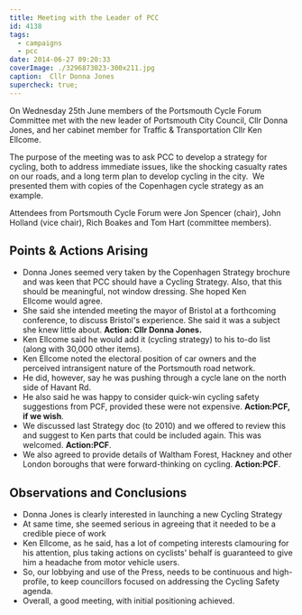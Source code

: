 ```yaml
---
title: Meeting with the Leader of PCC
id: 4138
tags:
  - campaigns
  - pcc
date: 2014-06-27 09:20:33
coverImage: ./3296873023-300x211.jpg
caption:  Cllr Donna Jones
supercheck: true;
---
```


On Wednesday 25th June members of the Portsmouth Cycle Forum Committee met with the new leader of Portsmouth City Council, Cllr Donna Jones, and her cabinet member for Traffic &amp; Transportation Cllr Ken Ellcome.

The purpose of the meeting was to ask PCC to develop a strategy for cycling, both to address immediate issues, like the shocking casualty rates on our roads, and a long term plan to develop cycling in the city.  We presented them with copies of the Copenhagen cycle strategy as an example.

Attendees from Portsmouth Cycle Forum were Jon Spencer (chair), John Holland (vice chair), Rich Boakes and Tom Hart (committee members).

## Points &amp; Actions Arising

*   Donna Jones seemed very taken by the Copenhagen Strategy brochure and was keen that PCC should have a Cycling Strategy. Also, that this should be meaningful, not window dressing. She hoped Ken Ellcome would agree.
*   She said she intended meeting the mayor of Bristol at a forthcoming conference, to discuss Bristol's experience. She said it was a subject she knew little about. **Action: Cllr Donna Jones.**
*   Ken Ellcome said he would add it (cycling strategy) to his to-do list (along with 30,000 other items).
*   Ken Ellcome noted the electoral position of car owners and the perceived intransigent nature of the Portsmouth road network.
*   He did, however, say he was pushing through a cycle lane on the north side of Havant Rd.
*   He also said he was happy to consider quick-win cycling safety suggestions from PCF, provided these were not expensive. **Action:PCF, if we wish**.
*   We discussed last Strategy doc (to 2010) and we offered to review this and suggest to Ken parts that could be included again. This was welcomed. **Action:PCF**.
*   We also agreed to provide details of Waltham Forest, Hackney and other London boroughs that were forward-thinking on cycling. **Action:PCF**.

## Observations and Conclusions

*   Donna Jones is clearly interested in launching a new Cycling Strategy
*   At same time, she seemed serious in agreeing that it needed to be a credible piece of work
*   Ken Ellcome, as he said, has a lot of competing interests clamouring for his attention, plus taking actions on cyclists' behalf is guaranteed to give him a headache from motor vehicle users.
*   So, our lobbying and use of the Press, needs to be continuous and high-profile, to keep councillors focused on addressing the Cycling Safety agenda.
*   Overall, a good meeting, with initial positioning achieved.